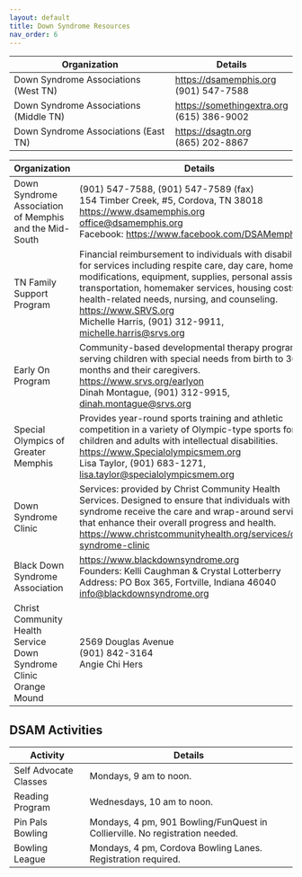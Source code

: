 ```yaml
---
layout: default
title: Down Syndrome Resources
nav_order: 6
---
```


| Organization | Details |
|---|---|
| Down Syndrome Associations (West TN) | <https://dsamemphis.org><br>(901) 547-7588 |
| Down Syndrome Associations (Middle TN) | <https://somethingextra.org><br>(615) 386-9002 |
| Down Syndrome Associations (East TN) | <https://dsagtn.org><br>(865) 202-8867 |

| Organization | Details |
|---|---|
| Down Syndrome Association of Memphis and the Mid-South | (901) 547-7588, (901) 547-7589 (fax)<br>154 Timber Creek, #5, Cordova, TN 38018<br><https://www.dsamemphis.org><br><office@dsamemphis.org><br>Facebook: <https://www.facebook.com/DSAMemphis> |
| TN Family Support Program | Financial reimbursement to individuals with disabilities for services including respite care, day care, home modifications, equipment, supplies, personal assistance, transportation, homemaker services, housing costs, health-related needs, nursing, and counseling.<br><https://www.SRVS.org><br>Michelle Harris, (901) 312-9911, <michelle.harris@srvs.org> |
| Early On Program | Community-based developmental therapy program serving children with special needs from birth to 36 months and their caregivers.<br><https://www.srvs.org/earlyon><br>Dinah Montague, (901) 312-9915, <dinah.montague@srvs.org> |
| Special Olympics of Greater Memphis | Provides year-round sports training and athletic competition in a variety of Olympic-type sports for children and adults with intellectual disabilities.<br><https://www.Specialolympicsmem.org><br>Lisa Taylor, (901) 683-1271, <lisa.taylor@specialolympicsmem.org> |
| Down Syndrome Clinic | Services: provided by Christ Community Health Services. Designed to ensure that individuals with Down syndrome receive the care and wrap-around services that enhance their overall progress and health.<br><https://www.christcommunityhealth.org/services/down-syndrome-clinic> |
| Black Down Syndrome Association | <https://www.blackdownsyndrome.org><br>Founders: Kelli Caughman & Crystal Lotterberry<br>Address: PO Box 365, Fortville, Indiana 46040<br><info@blackdownsyndrome.org> |
| Christ Community Health Service Down Syndrome Clinic Orange Mound | 2569 Douglas Avenue<br>(901) 842-3164<br>Angie Chi Hers |

## DSAM Activities

| Activity | Details |
|---|---|
| Self Advocate Classes | Mondays, 9 am to noon. |
| Reading Program | Wednesdays, 10 am to noon. |
| Pin Pals Bowling | Mondays, 4 pm, 901 Bowling/FunQuest in Collierville. No registration needed. |
| Bowling League | Mondays, 4 pm, Cordova Bowling Lanes. Registration required. |
